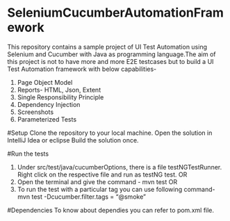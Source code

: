 # SeleniumCucumberAutomationFramework

This repository contains a sample project of UI Test Automation using Selenium and Cucumber with Java as programming language.The aim of this project is not to have more and more E2E testcases but to build a UI Test Automation framework with below capabilities-
1. Page Object Model
2. Reports- HTML, Json, Extent
3. Single Responsibility Principle
4. Dependency Injection
5. Screenshots
6. Parameterized Tests


#Setup
Clone the repository to your local machine.
Open the solution in IntelliJ Idea or eclipse
Build the solution once.

#Run the tests
1. Under src/test/java/cucumberOptions, there is a file testNGTestRunner. Right click on the respective file and run as testNG test.
OR
2. Open the terminal and give the command - mvn test
OR
3. To run the test with a particular tag you can use following command-
mvn test -Dcucumber.filter.tags = “@smoke”

#Dependencies
To know about dependies you can refer to pom.xml file.
